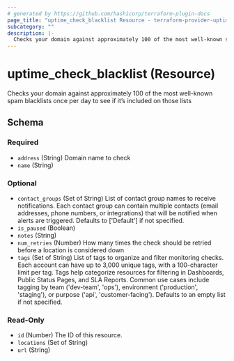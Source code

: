 ```yaml
---
# generated by https://github.com/hashicorp/terraform-plugin-docs
page_title: "uptime_check_blacklist Resource - terraform-provider-uptime"
subcategory: ""
description: |-
  Checks your domain against approximately 100 of the most well-known spam blacklists once per day to see if it’s included on those lists
---
```


# uptime_check_blacklist (Resource)

Checks your domain against approximately 100 of the most well-known spam blacklists once per day to see if it’s included on those lists



<!-- schema generated by tfplugindocs -->
## Schema

### Required

- `address` (String) Domain name to check
- `name` (String)

### Optional

- `contact_groups` (Set of String) List of contact group names to receive notifications. 
Each contact group can contain multiple contacts (email addresses, phone numbers, or integrations) 
that will be notified when alerts are triggered. Defaults to ['Default'] if not specified.
- `is_paused` (Boolean)
- `notes` (String)
- `num_retries` (Number) How many times the check should be retried before a location is considered down
- `tags` (Set of String) List of tags to organize and filter monitoring checks. 
Each account can have up to 3,000 unique tags, with a 100-character limit per tag. 
Tags help categorize resources for filtering in Dashboards, Public Status Pages, and SLA Reports. 
Common use cases include tagging by team ('dev-team', 'ops'), environment ('production', 'staging'), 
or purpose ('api', 'customer-facing'). Defaults to an empty list if not specified.

### Read-Only

- `id` (Number) The ID of this resource.
- `locations` (Set of String)
- `url` (String)


